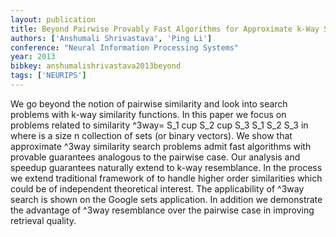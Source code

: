 ```yaml
---
layout: publication
title: Beyond Pairwise Provably Fast Algorithms for Approximate k-Way Similarity Search
authors: ['Anshumali Shrivastava', 'Ping Li']
conference: "Neural Information Processing Systems"
year: 2013
bibkey: anshumalishrivastava2013beyond
tags: ['NEURIPS']
---
```

We go beyond the notion of pairwise similarity and look into search problems with k-way similarity functions. In this paper we focus on problems related to similarity ^3way= S_1 cup S_2 cup S_3 S_1 S_2 S_3 in where is a size n collection of sets (or binary vectors). We show that approximate ^3way similarity search problems admit fast algorithms with provable guarantees analogous to the pairwise case. Our analysis and speedup guarantees naturally extend to k-way resemblance. In the process we extend traditional framework of to handle higher order similarities which could be of independent theoretical interest. The applicability of ^3way search is shown on the Google sets application. In addition we demonstrate the advantage of ^3way resemblance over the pairwise case in improving retrieval quality.
